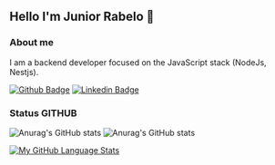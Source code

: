 ## Hello I'm Junior Rabelo 👋

### About me
I am a backend developer focused on the JavaScript stack (NodeJs, Nestjs).

[![Github Badge](https://img.shields.io/badge/-Github-000?style=flat-square&logo=Github&logoColor=white&link=https://github.com/fagnerpsantos)](https://github.com/rabelojunior105)  [![Linkedin Badge](https://img.shields.io/badge/-LinkedIn-blue?style=flat-square&logo=Linkedin&logoColor=white&link=https://www.linkedin.com/in/fagnerpsantos/)](https://www.linkedin.com/in/junior-rabelo-04b744185/) 


### Status GITHUB

![Anurag's GitHub stats](https://github-readme-stats.vercel.app/api?username=rabelojunior105&count_private=true) ![Anurag's GitHub stats](https://github-readme-stats.vercel.app/api?username=rabelojunior105&show_icons=true&theme=dark&count_private=true)


[![My GitHub Language Stats](https://github-readme-stats.vercel.app/api/top-langs/?username=rabelojunior105&langs_count=5&theme=tokyonight)]()
